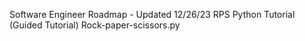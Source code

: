 Software Engineer Roadmap - Updated 12/26/23
RPS Python Tutorial (Guided Tutorial) Rock-paper-scissors.py
